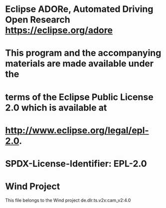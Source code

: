 # 
# Eclipse ADORe, Automated Driving Open Research https://eclipse.org/adore
# 
# This program and the accompanying materials are made available under the
# terms of the Eclipse Public License 2.0 which is available at
# http://www.eclipse.org/legal/epl-2.0.
# 
# SPDX-License-Identifier: EPL-2.0
# 

# Wind Project

This file belongs to the Wind project de.dlr.ts.v2x:cam_v2:4.0
